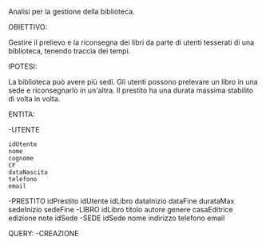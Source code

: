 Analisi per la gestione della biblioteca.

OBIETTIVO:

Gestire il prelievo e la riconsegna dei libri da parte di utenti tesserati di una biblioteca, tenendo traccia dei tempi.

IPOTESI:

La biblioteca può avere più sedi.
Gli utenti possono prelevare un libro in una sede e riconsegnarlo in un'altra.
Il prestito ha una durata massima stabilito di volta in volta.

ENTITA:

-UTENTE

	idUtente
	nome
	cognome
	CF
	dataNascita
	telefono
	email

-PRESTITO
	idPrestito
	idUtente
	idLibro
	dataInizio
	dataFine
	durataMax
	sedeInizio
	sedeFine
-LIBRO
	idLibro
	titolo
	autore
	genere
	casaEditrice
	edizione
	note
	idSede
-SEDE
	idSede
	nome
	indirizzo
	telefono
	email

QUERY:
-CREAZIONE
